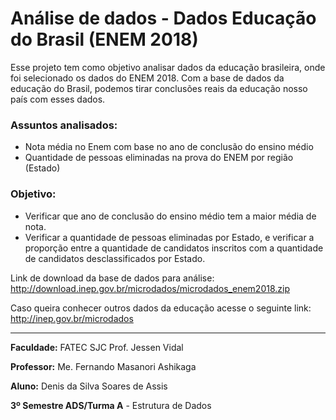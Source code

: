 # Análise de dados - Dados Educação do Brasil (ENEM 2018)


Esse projeto tem como objetivo analisar dados da educação brasileira, onde foi selecionado os dados do ENEM 2018. Com a base de dados da educação do Brasil, podemos tirar conclusões reais da educação nosso país com esses dados.


### Assuntos analisados:


- Nota média no Enem com base no ano de conclusão do ensino médio 
- Quantidade de pessoas eliminadas na prova do ENEM por região (Estado)


### Objetivo:


- Verificar que ano de conclusão do ensino médio tem a maior média de nota.
- Verificar a quantidade de pessoas eliminadas por Estado, e verificar a proporção entre a quantidade de candidatos 
inscritos com a quantidade de candidatos desclassificados por Estado.


Link de download da base de dados para análise: http://download.inep.gov.br/microdados/microdados_enem2018.zip


Caso queira conhecer outros dados da educação acesse o seguinte link: http://inep.gov.br/microdados

---

**Faculdade:** FATEC SJC Prof. Jessen Vidal

**Professor:** Me. Fernando Masanori Ashikaga

**Aluno:** Denis da Silva Soares de Assis

**3º Semestre ADS/Turma A** - Estrutura de Dados

